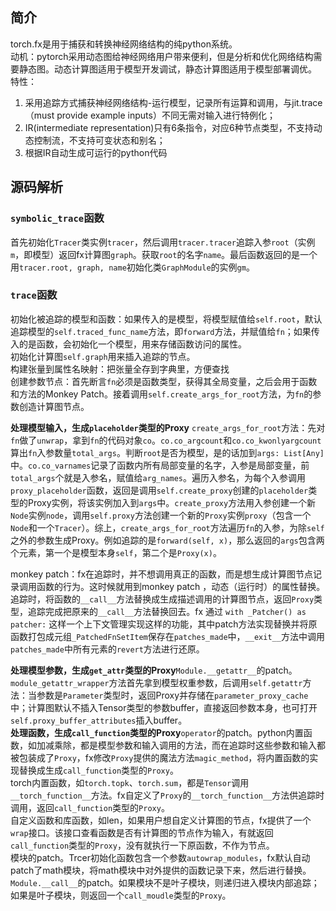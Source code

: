 ## 简介
torch.fx是用于捕获和转换神经网络结构的纯python系统。  
动机：pytorch采用动态图给神经网络用户带来便利，但是分析和优化网络结构需要静态图。动态计算图适用于模型开发调试，静态计算图适用于模型部署调优。  
特性：  
1. 采用追踪方式捕获神经网络结构-运行模型，记录所有运算和调用，与jit.trace（must provide example inputs）不同无需对输入进行特例化；  
2. IR(intermediate representation)只有6条指令，对应6种节点类型，不支持动态控制流，不支持可变状态和别名；  
3. 根据IR自动生成可运行的python代码

## 源码解析
### `symbolic_trace`函数
首先初始化`Tracer`类实例`tracer`，然后调用`tracer.tracer`追踪入参`root`（实例`m`，即模型）返回fx计算图`graph`。获取`root`的名字`name`。最后函数返回的是一个用`tracer.root, graph, name`初始化类`GraphModule`的实例`gm`。

### `trace`函数
初始化被追踪的模型和函数：如果传入的是模型，将模型赋值给`self.root`，默认追踪模型的`self.traced_func_name`方法，即`forward`方法，并赋值给`fn`；如果传入的是函数，会初始化一个模型，用来存储函数访问的属性。  
初始化计算图`self.graph`用来插入追踪的节点。  
构建张量到属性名映射：把张量全存到字典里，方便查找   
创建参数节点：首先断言`fn`必须是函数类型，获得其全局变量，之后会用于函数和方法的Monkey Patch。接着调用`self.create_args_for_root`方法，为`fn`的参数创造计算图节点。  

**处理模型输入，生成`placeholder`类型的Proxy** `create_args_for_root`方法：先对`fn`做了`unwrap`，拿到`fn`的代码对象`co`。`co.co_argcount`和`co.co_kwonlyargcount`算出`fn`入参数量`total_args`。判断`root`是否为模型，是的话加到`args: List[Any]`中。`co.co_varnames`记录了函数内所有局部变量的名字，入参是局部变量，前`total_args`个就是入参名，赋值给`arg_names`。遍历入参名，为每个入参调用`proxy_placeholder`函数，返回是调用`self.create_proxy`创建的`placeholder`类型的Proxy实例，将该实例加入到`args`中。`create_proxy`方法用入参创建一个新`Node`实例`node`，调用`self.proxy`方法创建一个新的`Proxy`实例`proxy`（包含一个`Node`和一个`Tracer`）。综上，`create_args_for_root`方法遍历`fn`的入参，为除`self`之外的参数生成Proxy。例如追踪的是`forward(self, x)`，那么返回的`args`包含两个元素，第一个是模型本身`self`，第二个是`Proxy(x)`。  

monkey patch：fx在追踪时，并不想调用真正的函数，而是想生成计算图节点记录调用函数的行为。这时候就用到monkey patch ，动态（运行时）的属性替换。追踪时，将函数的`__call__`方法替换成生成描述调用的计算图节点，返回`Proxy`类型，追踪完成把原来的`__call__`方法替换回去。fx 通过 `with _Patcher() as patcher:` 这样一个上下文管理实现这样的功能，其中patch方法实现替换并将原函数打包成元组`_PatchedFnSetItem`保存在`patches_made`中，`__exit__`方法中调用`patches_made`中所有元素的`revert`方法进行还原。  

**处理模型参数，生成`get_attr`类型的Proxy**`Module.__getattr__`的patch。`module_getattr_wrapper`方法首先拿到模型权重参数，后调用`self.getattr`方法：当参数是`Parameter`类型时，返回Proxy并存储在`parameter_proxy_cache`中；计算图默认不插入Tensor类型的参数buffer，直接返回参数本身，也可打开`self.proxy_buffer_attributes`插入buffer。  
**处理函数，生成`call_function`类型的Proxy**`operator`的patch。python内置函数，如加减乘除，都是模型参数和输入调用的方法，而在追踪时这些参数和输入都被包装成了`Proxy`，fx修改`Proxy`提供的魔法方法`magic_method`，将内置函数的实现替换成生成`call_function`类型的`Proxy`。  
torch内置函数，如`torch.topk`、`torch.sum`，都是`Tensor`调用`__torch_function__`方法。fx自定义了`Proxy`的`__torch_function__`方法供追踪时调用，返回`call_function`类型的`Proxy`。  
自定义函数和库函数，如len，如果用户想自定义计算图的节点，fx提供了一个`wrap`接口。该接口查看函数是否有计算图的节点作为输入，有就返回`call_function`类型的`Proxy`，没有就执行一下原函数，不作为节点。  
模块的patch。Trcer初始化函数包含一个参数`autowrap_modules`，fx默认自动patch了math模块，将math模块中对外提供的函数记录下来，然后进行替换。  
`Module.__call__`的patch。如果模块不是叶子模块，则递归进入模块内部追踪；如果是叶子模块，则返回一个`call_moudle`类型的`Proxy`。  
